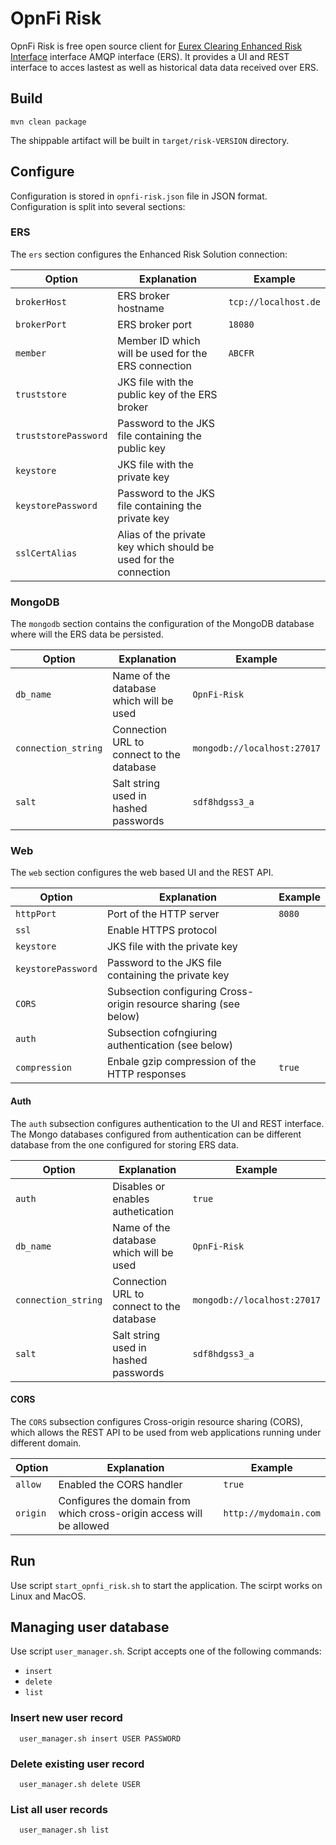 # OpnFi Risk

OpnFi Risk is free open source client for [Eurex Clearing Enhanced Risk Interface](http://www.eurexclearing.com/clearing-en/risk-management/system-based-risk-controls/post-trade-risk-control/enhanced-risk-interface) interface AMQP interface (ERS). It provides a UI and REST interface to acces lastest as well as historical data data received over ERS.

## Build
    mvn clean package
    
The shippable artifact will be built in `target/risk-VERSION` directory.

## Configure

Configuration is stored in `opnfi-risk.json` file in JSON format. Configuration is split into several sections:

### ERS

The `ers` section configures the Enhanced Risk Solution connection:

| Option | Explanation | Example |
|--------|-------------|---------|
| `brokerHost` | ERS broker hostname | `tcp://localhost.de` |
| `brokerPort` | ERS broker port | `18080` |
| `member` | Member ID which will be used for the ERS connection | `ABCFR` |
| `truststore` | JKS file with the public key of the ERS broker |  |
| `truststorePassword` | Password to the JKS file containing the public key |  |
| `keystore` | JKS file with the private key |  |
| `keystorePassword` | Password to the JKS file containing the private key |  |
| `sslCertAlias` | Alias of the private key which should be used for the connection |  |

### MongoDB

The `mongodb` section contains the configuration of the MongoDB database where will the ERS data be persisted. 

| Option | Explanation | Example |
|--------|-------------|---------|
| `db_name` | Name of the database which will be used | `OpnFi-Risk` |
| `connection_string` | Connection URL to connect to the database | `mongodb://localhost:27017` |
| `salt` | Salt string used in hashed passwords | `sdf8hdgss3_a` |

### Web

The `web` section configures the web based UI and the REST API.

| Option | Explanation | Example |
|--------|-------------|---------|
| `httpPort` | Port of the HTTP server | `8080` |
| `ssl` | Enable HTTPS protocol |  |
| `keystore` | JKS file with the private key |  |
| `keystorePassword` | Password to the JKS file containing the private key |  |
| `CORS` | Subsection configuring Cross-origin resource sharing (see below) |  |
| `auth` | Subsection cofngiuring authentication (see below) |  |
| `compression` | Enbale gzip compression of the HTTP responses | `true` |

#### Auth

The `auth` subsection configures authentication to the UI and REST interface. The Mongo databases configured from authentication can be different database from the one configured for storing ERS data.

| Option | Explanation | Example |
|--------|-------------|---------|
| `auth` | Disables or enables authetication | `true` |
| `db_name` | Name of the database which will be used | `OpnFi-Risk` |
| `connection_string` | Connection URL to connect to the database | `mongodb://localhost:27017` |
| `salt` | Salt string used in hashed passwords | `sdf8hdgss3_a` |

#### CORS

The `CORS` subsection configures Cross-origin resource sharing (CORS), which allows the REST API to be used from web applications running under different domain. 

| Option | Explanation | Example |
|--------|-------------|---------|
| `allow` | Enabled the CORS handler | `true` |
| `origin` | Configures the domain from which cross-origin access will be allowed | `http://mydomain.com` |

## Run

Use script `start_opnfi_risk.sh` to start the application. The scirpt works on Linux and MacOS. 

## Managing user database

Use script `user_manager.sh`. Script accepts one of the following commands:
  - `insert`
  - `delete`
  - `list`

### Insert new user record
      user_manager.sh insert USER PASSWORD
      
### Delete existing user record      
      user_manager.sh delete USER
      
### List all user records      
      user_manager.sh list
